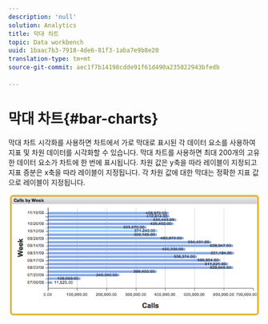 ```yaml
---
description: 'null'
solution: Analytics
title: 막대 차트
topic: Data workbench
uuid: 1baac7b3-7918-4de6-81f3-1aba7e9b8e20
translation-type: tm+mt
source-git-commit: aec1f7b14198cdde91f61d490a235022943bfedb

---
```



# 막대 차트{#bar-charts}

막대 차트 시각화를 사용하면 차트에서 가로 막대로 표시된 각 데이터 요소를 사용하여 지표 및 차원 데이터를 시각화할 수 있습니다. 막대 차트를 사용하면 최대 200개의 고유한 데이터 요소가 차트에 한 번에 표시됩니다. 차원 값은 y축을 따라 레이블이 지정되고 지표 증분은 x축을 따라 레이블이 지정됩니다. 각 차원 값에 대한 막대는 정확한 지표 값으로 레이블이 지정됩니다.

![](assets/bar_chart.png)

